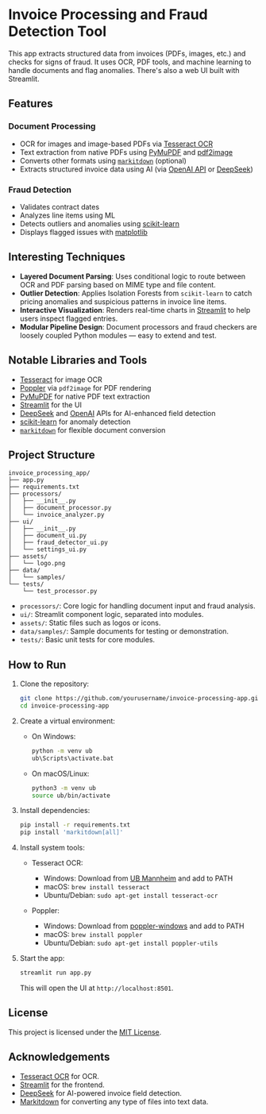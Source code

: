 # Invoice Processing and Fraud Detection Tool

This app extracts structured data from invoices (PDFs, images, etc.) and checks for signs of fraud. It uses OCR, PDF tools, and machine learning to handle documents and flag anomalies. There's also a web UI built with Streamlit.

## Features

### Document Processing

* OCR for images and image-based PDFs via [Tesseract OCR](https://github.com/tesseract-ocr/tesseract)
* Text extraction from native PDFs using [PyMuPDF](https://pymupdf.readthedocs.io/en/latest/) and [pdf2image](https://github.com/Belval/pdf2image)
* Converts other formats using [`markitdown`](https://github.com/microsoft/markitdown) (optional)
* Extracts structured invoice data using AI (via [OpenAI API](https://platform.openai.com/) or [DeepSeek](https://deepseek.com))

### Fraud Detection

* Validates contract dates
* Analyzes line items using ML
* Detects outliers and anomalies using [scikit-learn](https://scikit-learn.org/stable/)
* Displays flagged issues with [matplotlib](https://matplotlib.org/)

## Interesting Techniques

* **Layered Document Parsing**: Uses conditional logic to route between OCR and PDF parsing based on MIME type and file content.
* **Outlier Detection**: Applies Isolation Forests from `scikit-learn` to catch pricing anomalies and suspicious patterns in invoice line items.
* **Interactive Visualization**: Renders real-time charts in [Streamlit](https://docs.streamlit.io/) to help users inspect flagged entries.
* **Modular Pipeline Design**: Document processors and fraud checkers are loosely coupled Python modules — easy to extend and test.

## Notable Libraries and Tools

* [Tesseract](https://github.com/tesseract-ocr/tesseract) for image OCR
* [Poppler](https://poppler.freedesktop.org/) via `pdf2image` for PDF rendering
* [PyMuPDF](https://pymupdf.readthedocs.io/en/latest/) for native PDF text extraction
* [Streamlit](https://streamlit.io/) for the UI
* [DeepSeek](https://deepseek.com) and [OpenAI](https://platform.openai.com) APIs for AI-enhanced field detection
* [scikit-learn](https://scikit-learn.org/stable/) for anomaly detection
* [`markitdown`](https://github.com/Red9/markitdown) for flexible document conversion

## Project Structure

```
invoice_processing_app/
├── app.py
├── requirements.txt
├── processors/
│   ├── __init__.py
│   ├── document_processor.py
│   └── invoice_analyzer.py
├── ui/
│   ├── __init__.py
│   ├── document_ui.py
│   ├── fraud_detector_ui.py
│   └── settings_ui.py
├── assets/
│   └── logo.png
├── data/
│   └── samples/
└── tests/
    └── test_processor.py
```

* `processors/`: Core logic for handling document input and fraud analysis.
* `ui/`: Streamlit component logic, separated into modules.
* `assets/`: Static files such as logos or icons.
* `data/samples/`: Sample documents for testing or demonstration.
* `tests/`: Basic unit tests for core modules.

## How to Run

1. Clone the repository:

   ```bash
   git clone https://github.com/yourusername/invoice-processing-app.git
   cd invoice-processing-app
   ```

2. Create a virtual environment:

   * On Windows:

     ```bash
     python -m venv ub
     ub\Scripts\activate.bat
     ```
   * On macOS/Linux:

     ```bash
     python3 -m venv ub
     source ub/bin/activate
     ```

3. Install dependencies:

   ```bash
   pip install -r requirements.txt
   pip install 'markitdown[all]'
   ```

4. Install system tools:

   * Tesseract OCR:

     * Windows: Download from [UB Mannheim](https://github.com/UB-Mannheim/tesseract/wiki) and add to PATH
     * macOS: `brew install tesseract`
     * Ubuntu/Debian: `sudo apt-get install tesseract-ocr`
   * Poppler:

     * Windows: Download from [poppler-windows](http://blog.alivate.com.au/poppler-windows/) and add to PATH
     * macOS: `brew install poppler`
     * Ubuntu/Debian: `sudo apt-get install poppler-utils`

5. Start the app:

   ```bash
   streamlit run app.py
   ```

   This will open the UI at `http://localhost:8501`.

## License

This project is licensed under the [MIT License](./LICENSE).

## Acknowledgements

* [Tesseract OCR](https://github.com/tesseract-ocr/tesseract) for OCR.
* [Streamlit](https://streamlit.io/) for the frontend.
* [DeepSeek](https://deepseek.com) for AI-powered invoice field detection.
* [Markitdown](https://github.com/microsoft/markitdown) for converting any type of files into text data.

